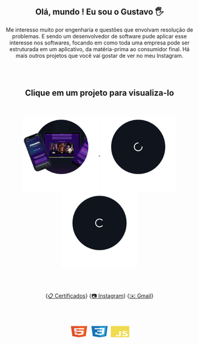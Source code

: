 
<h2 align="center">Olá, mundo ! Eu sou o Gustavo 🖐️</h2>

<p align= "center">
   Me interesso muito por engenharia e questões que envolvam resolução de problemas. E sendo um desenvolvedor de software pude aplicar esse interesse nos softwares, focando em como toda uma empresa pode ser estruturada em um aplicativo, da matéria-prima ao consumidor final. Há mais outros projetos que você vai gostar de ver no meu Instagram.  
</p>

<br>
<br>


<!-- - - - - - - - - - - - -   PROJETOS   - - - - - - - - - - - - - - - - -->

<h2 align="center">Clique em um projeto para visualiza-lo</h2>
<br>

<div  align="center">
     
 [<img align="center" width="200px" src="https://github.com/Gustavoo-Campos/Gustavoo-Campos/blob/main/img/Alfa.png"> ](https://gustavoo-campos.github.io/Alfa/)  [<img align="center" width="200px" src="https://github.com/Gustavoo-Campos/Gustavoo-Campos/blob/main/img/Bravo.png"> ]()  [<img align="center" width="200px" src="https://github.com/Gustavoo-Campos/Gustavoo-Campos/blob/main/img/Charlie.png"> ]() 
</div>

<br>
<br>


<!-- - - - - - - - - - - - -   MÍDIAS   - - - - - - - - - - - - - - - - -->


<div style="display: inline_block" align="center">
<p>
   
 {[📋 Certificados](https://github.com/Gustavoo-Campos/Gustavoo-Campos/tree/main/img/certificados)}  {[📷 Instagram](https://instagram.com/gustavo.prog)}  {[✉️ Gmail](mailto:gustavoprogp@gmail.com)}
</p>
</div>

<br>
<br>



<!-- - - - - - - - - - - - -   TECNOLOGIAS   - - - - - - - - - - - - - - - - -->

<div style="display: inline_block" align="center">
<br>

  <img align="center" height="30" width="50" src="https://raw.githubusercontent.com/devicons/devicon/master/icons/html5/html5-original.svg"> 
  <img align="center" height="30" width="50" src="https://raw.githubusercontent.com/devicons/devicon/master/icons/css3/css3-original.svg">
  <img align="center" height="30" width="50" src="https://raw.githubusercontent.com/devicons/devicon/master/icons/javascript/javascript-plain.svg">
</div>

